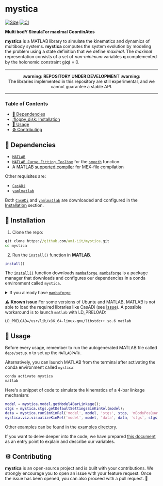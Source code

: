 <h1 align="left">mystica</h1>

<p align="left">
   <a href="https://github.com/ami-iit/mystica/blob/master/LICENSE"><img src="https://img.shields.io/github/license/ami-iit/mystica" alt="Size" class="center"/></a>
  <a href="https://github.com/ami-iit/mystica/actions/workflows/matlab_ci.yml"><img src="https://github.com/ami-iit/mystica/actions/workflows/matlab_ci.yml/badge.svg?branch=main" alt="CI"/></a>
</p>

**Multi bodY SimulaTor maxImal CoordinAtes**

**mystica** is a MATLAB library to simulate the kinematics and dynamics of multibody systems.
**mystica** computes the system evolution by modeling the problem using a state definition that we define _maximal_.
The _maximal_ representation consists of a set of _non-minimum_ variables 𝐪 complemented by the holonomic constraint g(𝐪) = 0.

---

<p align="center">
  <b>:warning: REPOSITORY UNDER DEVELOPMENT :warning:</b>
  <br>The libraries implemented in this repository are still experimental, and we cannot guarantee a stable API.
</p>

---

### Table of Contents

- [:hammer: Dependencies](#hammer-dependencies)
- [:floppy\_disk: Installation](#floppy_disk-installation)
- [:rocket: Usage](#rocket-usage)
- [:gear: Contributing](#gear-contributing)


## :hammer: Dependencies

- [`MATLAB`](https://mathworks.com/)
- [`MATLAB Curve Fitting Toolbox`](https://ch.mathworks.com/products/curvefitting.html) for the [`smooth`](https://ch.mathworks.com/help/curvefit/smooth.html) function
- A MATLAB [supported compiler](https://mathworks.com/support/requirements/supported-compilers.html) for MEX-file compilation

Other requisites are:

- [`CasADi`](https://web.casadi.org/)
- [`yamlmatlab`](https://github.com/ewiger/yamlmatlab)

Both [`CasADi`](https://web.casadi.org/) and [`yamlmatlab`](https://github.com/ewiger/yamlmatlab) are downloaded and configured in the [Installation](#floppy_disk-installation) section.

## :floppy_disk: Installation

1. Clone the repo:

```cmd
git clone https://github.com/ami-iit/mystica.git
cd mystica
```

2. Run the [`install()`](install.m) function in **MATLAB**.

```matlab
install()
```
The [`install()`](install.m) function downloads [`mambaforge`](https://github.com/conda-forge/miniforge#mambaforge). [`mambaforge`](https://github.com/conda-forge/miniforge#mambaforge) is a package manager that downloads and configures our dependencies in a conda environment called `mystica`.
<details>
    <summary>If you already have <a href="https://github.com/conda-forge/miniforge#mambaforge"><code>mambaforge</code></a></summary>
    If you already have <a href="https://github.com/conda-forge/miniforge#mambaforge"><code>mambaforge</code></a> configured, you can call the <a href="install.m"><code>install()</code></a> function by defining the <code>mambaforge_prefix</code> value:
    <pre><code>install('mambaforge_prefix',&#60;your mambaforge path prefix&#62;)</code></pre>
</details>


⚠️ **Known issue**
For some versions of Ubuntu and MATLAB, MATLAB is not able to load the required libraries like CasADi (see [issue](https://github.com/ami-iit/mystica/issues/6)). A possible workaround is to launch `matlab` with LD_PRELOAD:
```
LD_PRELOAD=/usr/lib/x86_64-linux-gnu/libstdc++.so.6 matlab
```

## :rocket: Usage

Before every usage, remember to run the autogenerated MATLAB file called `deps/setup.m` to set up the `MATLABPATH`.

Alternatively, you can launch MATLAB from the terminal after activating the conda environment called `mystica`:

```cmd
conda activate mystica
matlab
```

Here's a snippet of code to simulate the kinematics of a 4-bar linkage mechanism:

```matlab
model = mystica.model.getModel4BarLinkage();
stgs = mystica.stgs.getDefaultSettingsSimKinRel(model);
data = mystica.runSimKinRel('model', model, 'stgs', stgs, 'mBodyPosQuat_0', model.getMBodyPosQuatRestConfiguration, 'nameControllerClass', 'mystica.controller.ExampleKinRel');
mystica.viz.visualizeKinRel('model', model, 'data', data, 'stgs', stgs)
```

Other examples can be found in the [examples directory](examples).

If you want to delve deeper into the code, we have prepared [this document](docs/nomenclature.md) as an entry point to explain and describe our variables.

## :gear: Contributing

**mystica** is an open-source project and is built with your contributions. We strongly encourage you to open an issue with your feature request. Once the issue has been opened, you can also proceed with a pull request. :rocket:
